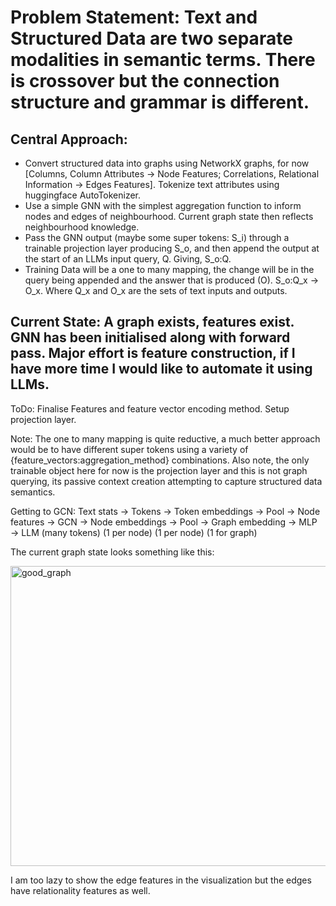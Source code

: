 # Problem Statement: Text and Structured Data are two separate modalities in semantic terms. There is crossover but the connection structure and grammar is different.

## Central Approach: 
    
* Convert structured data into graphs using NetworkX graphs, for now [Columns, Column Attributes -> Node Features; Correlations, Relational Information -> Edges Features]. Tokenize text attributes using huggingface AutoTokenizer.
* Use a simple GNN with the simplest aggregation function to inform nodes and edges of neighbourhood. Current graph state then reflects neighbourhood knowledge.
* Pass the GNN output (maybe some super tokens: S_i) through a trainable projection layer producing S_o, and then append the output at the start of an LLMs input query, Q. Giving, S_o:Q.
* Training Data will be a one to many mapping, the change will be in the query being appended and the answer that is produced (O). S_o:Q_x -> O_x. Where Q_x and O_x are the sets of text inputs and outputs.

## Current State: A graph exists, features exist. GNN has been initialised along with forward pass. Major effort is feature construction, if I have more time I would like to automate it using LLMs.

ToDo: Finalise Features and feature vector encoding method. Setup projection layer.

Note: The one to many mapping is quite reductive, a much better approach would be to have different super tokens using a variety of {feature_vectors:aggregation_method} combinations. Also note, the only trainable object here for now is the projection layer and this is not graph querying, its passive context creation attempting to capture structured data semantics.

Getting to GCN:
Text stats → Tokens → Token embeddings → Pool → Node features → GCN → Node embeddings → Pool → Graph embedding → MLP → LLM
           (many tokens)              (1 per node)        (1 per node)           (1 for graph)

The current graph state looks something like this:

<img width="640" height="480" alt="good_graph" src="https://github.com/user-attachments/assets/5d6b5f17-a8a8-484d-b1b3-f5a853f25709" />

I am too lazy to show the edge features in the visualization but the edges have relationality features as well.

